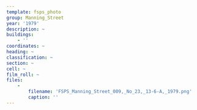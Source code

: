 ```yaml
---
template: fsps_photo
group: Manning_Street
year: '1979'
description: ~
buildings:
    - ''
coordinates: ~
heading: ~
classification: ~
section: ~
cell: ~
film_roll: ~
files:
    -
        filename: 'FSPS_Manning_Street_009,_No_23,_13-6-A,_1979.png'
        caption: ''
---
```

